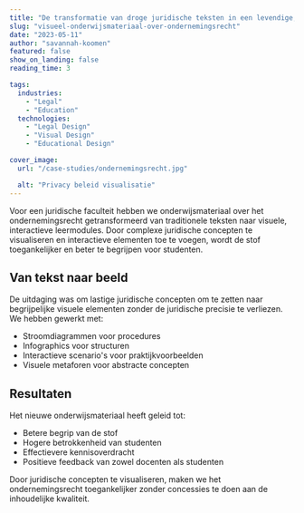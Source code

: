 ```yaml
---
title: "De transformatie van droge juridische teksten in een levendige, visuele en interactieve leerervaring"
slug: "visueel-onderwijsmateriaal-over-ondernemingsrecht"
date: "2023-05-11"
author: "savannah-koomen"
featured: false
show_on_landing: false
reading_time: 3

tags:
  industries:
    - "Legal"
    - "Education"
  technologies:
    - "Legal Design"
    - "Visual Design"
    - "Educational Design"

cover_image:
  url: "/case-studies/ondernemingsrecht.jpg"

  alt: "Privacy beleid visualisatie"
---
```


Voor een juridische faculteit hebben we onderwijsmateriaal over het ondernemingsrecht getransformeerd van traditionele teksten naar visuele, interactieve leermodules. Door complexe juridische concepten te visualiseren en interactieve elementen toe te voegen, wordt de stof toegankelijker en beter te begrijpen voor studenten.

## Van tekst naar beeld

De uitdaging was om lastige juridische concepten om te zetten naar begrijpelijke visuele elementen zonder de juridische precisie te verliezen. We hebben gewerkt met:

- Stroomdiagrammen voor procedures
- Infographics voor structuren
- Interactieve scenario's voor praktijkvoorbeelden
- Visuele metaforen voor abstracte concepten

## Resultaten

Het nieuwe onderwijsmateriaal heeft geleid tot:

- Betere begrip van de stof
- Hogere betrokkenheid van studenten
- Effectievere kennisoverdracht
- Positieve feedback van zowel docenten als studenten

Door juridische concepten te visualiseren, maken we het ondernemingsrecht toegankelijker zonder concessies te doen aan de inhoudelijke kwaliteit.
